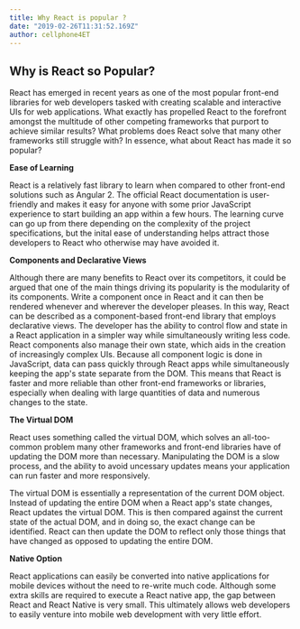```yaml
---
title: Why React is popular ?
date: "2019-02-26T11:31:52.169Z"
author: cellphone4ET
---
```


## Why is React so Popular?

React has emerged in recent years as one of the most popular front-end libraries for web developers tasked with creating scalable and interactive UIs for web applications. What exactly has propelled React to the forefront amongst the multitude of other competing frameworks that purport to achieve similar results? What problems does React solve that many other frameworks still struggle with? In essence, what about React has made it so popular?

**Ease of Learning**

React is a relatively fast library to learn when compared to other front-end solutions such as Angular 2. The official React documentation is user-friendly and makes it easy for anyone with some prior JavaScript experience to start building an app within a few hours. The learning curve can go up from there depending on the complexity of the project specifications, but the inital ease of understanding helps attract those developers to React who otherwise may have avoided it.

**Components and Declarative Views**

Although there are many benefits to React over its competitors, it could be argued that one of the main things driving its popularity is the modularity of its components. Write a component once in React and it can then be rendered whenever and wherever the developer pleases. In this way, React can be described as a component-based front-end library that employs declarative views. The developer has the ability to control flow and state in a React application in a simpler way while simultaneously writing less code. React components also manage their own state, which aids in the creation of increasingly complex UIs. Because all component logic is done in JavaScript, data can pass quickly through React apps while simultaneously keeping the app's state separate from the DOM. This means that React is faster and more reliable than other front-end frameworks or libraries, especially when dealing with large quantities of data and numerous changes to the state.

**The Virtual DOM**

React uses something called the virtual DOM, which solves an all-too-common problem many other frameworks and front-end libraries have of updating the DOM more than necessary. Manipulating the DOM is a slow process, and the ability to avoid uncessary updates means your application can run faster and more responsively.

The virtual DOM is essentially a representation of the current DOM object. Instead of updating the entire DOM when a React app's state changes, React updates the virtual DOM. This is then compared against the current state of the actual DOM, and in doing so, the exact change can be identified. React can then update the DOM to reflect only those things that have changed as opposed to updating the entire DOM.

**Native Option**

React applications can easily be converted into native applications for mobile devices without the need to re-write much code. Although some extra skills are required to execute a React native app, the gap between React and React Native is very small. This ultimately allows web developers to easily venture into mobile web development with very little effort.
